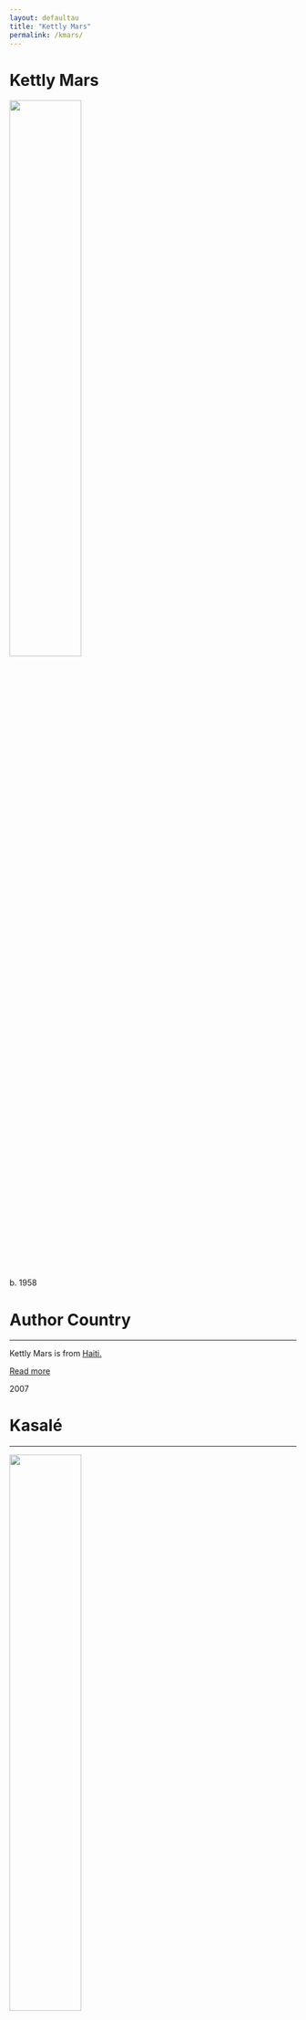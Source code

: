 ```yaml
---
layout: defaultau
title: "Kettly Mars"
permalink: /kmars/
---
```

<!-- partial:index.partial.html -->
<div class="content">
    <h1>Kettly Mars</h1>
    <div class="quote">
        <div><img src="http://t0.gstatic.com/licensed-image?q=tbn:ANd9GcRLHPWLWKyLkc3g2blKgfHswuX1Mc719poI7EO6I9uFyJ10AS9V4dHOf-DLFukhHBJr4O2j8blHJxK8Sls" height="50%" width = "50%" class="logo"></div>
    </div>
    <div class="timeline">
        <div style="padding-bottom:100px;"></div>
        <div class="block">
            <div class="date right"><p class="right">b. 1958</p></div>
            <div class="dot"></div>
            <div class="left first">
            <div class="author_country">
                <h1>Author Country</h1><hr>
          <div class="aclocation">   <p>Kettly Mars is from <a href="{{ site.baseurl }}/5">Haiti.</a></p> </div>
              <div class="acreadmore">  <a href="https://en.wikipedia.org/wiki/Kettly_Mars" target="_blank">Read more</a></div>
            </div>
            </div>
        </div>
        <div class="block">
            <div class="date left"><p class="left">2007</p></div>
            <div class="dot"></div>
            <div class="right">
                <h1>Kasalé</h1><hr>
                <p><img src="https://m.media-amazon.com/images/I/41nHatjwzaL._BO1,204,203,200_.jpg" height="50%" width = "50%"></p>
                <p>
                Language: French<br/>
                Publisher: La Roque-d'Anthéron<br/>
                Pub_location: Paris, France<br/>
                Genre: Fiction (Novel)<br/>
                Length: 256<br/>                   </p>
            </div>
        </div>
       <div class="block">
            <div class="date left"><p class="left">2008</p></div>
            <div class="dot"></div>
            <div class="right">
                <h1>Fado : Roman</h1><hr>
                <p><img src="https://m.media-amazon.com/images/I/41ZPKkL+CwL._SX338_BO1,204,203,200_.jpg" height="50%" width = "50%"></p>
                <p>
                Language: French<br/>
                Publisher: Mercure de France<br/>
                Pub_location: Paris, France<br/>
                Genre: Fiction (Novel)<br/>
                Length: 112<br/>                   </p>
            </div>
        </div>
       <div class="block">
            <div class="date left"><p class="left">2010</p></div>
            <div class="dot"></div>
            <div class="right">
                <h1>Haiti Noir</h1><hr>
                <p><img src="https://m.media-amazon.com/images/I/51PyuTiMO1L._SX311_BO1,204,203,200_.jpg" height="50%" width = "50%"></p>
                <p>
                Language: English<br/>
                Publisher: Akashic Books<br/>
                Pub_location: New York, NY, United States<br/>
                Genre: Fiction (Novel)<br/>
                Length: 309<br/>                   </p>
            </div>
        </div>
       <div class="block">
            <div class="date left"><p class="left">2011</p></div>
            <div class="dot"></div>
            <div class="right">
                <h1>Saisons Sauvages</h1><hr>
                <p><img src="https://products-images.di-static.com/image/kettly-mars-saisons-sauvages/9782070443406-475x500-1.webp" height="50%" width = "50%"></p>
                <p>
                Language: French<br/>
                Publisher: Gallimard<br/>
                Pub_location: Paris, France<br/>
                Genre: Fiction (Novel)<br/>
                Length: 328<br/>                   </p>
            </div>
        </div>
<div class="block">
            <div class="date left"><p class="left">2013</p></div>
            <div class="dot"></div>
            <div class="right">
                <h1>Vor dem Verdursten</h1><hr>
                <p><img src="https://m.media-amazon.com/images/I/414Wjpt-yrL._SX312_BO1,204,203,200_.jpg" height="50%" width = "50%"></p>
                <p>
                Language: German<br/>
                Publisher: Trier Litradukt<br/>
                Pub_location: Berlin, Germany<br/>
                Genre: Fiction (Novel)<br/>
                Length: 128<br/>                   </p>
            </div>
        </div>
       <div class="block">
            <div class="date left"><p class="left">2014</p></div>
            <div class="dot"></div>
            <div class="right">
                <h1>Aux Frontières de la Soif : Roman</h1><hr>
                <p><img src="https://m.media-amazon.com/images/I/517dE8ryJiL._SX336_BO1,204,203,200_.jpg" height="50%" width = "50%"></p>
                <p>
                Language: French<br/>
                Publisher: L'Imprimeur S.A.<br/>
                Pub_location: Port Au Prince, Haiti<br/>
                Genre: Fiction (Novel)<br/>
                Length: 176<br/>                   </p>
            </div>
        </div>
       <div class="block">
            <div class="date left"><p class="left">2015</p></div>
            <div class="dot"></div>
            <div class="right">
                <h1>Nouvelles d'Haïti</h1><hr>
                <p><img src="https://kbimages1-a.akamaihd.net/76a08622-afe8-4b62-a048-110360701ed3/353/569/90/False/nouvelles-d-haiti.jpg" height="50%" width = "50%"></p>
                <p>
                Language: French<br/>
                Publisher: Magellan & Cie Édition<br/>
                Pub_location: Paris, France<br/>
                Genre: Nonfiction Book<br/>
                Length: 144<br/>                   </p>
            </div>
        </div>
       <div class="block">
            <div class="date left"><p class="left">2015</p></div>
            <div class="dot"></div>
            <div class="right">
                <h1>Savage Seasons</h1><hr>
                <p><img src="https://books.google.dm/books/publisher/content?id=oa0oDwAAQBAJ&printsec=frontcover&img=1&zoom=5&edge=curl&imgtk=AFLRE7061M5e6pxAF_ulfnOOANcaJhK6iWn9UJWXGFyw7qjTfVtGqqTg4Uyeh07OgjPT1U2wdmzJIRrBmyqeKx1Mt3UzumAShmI0IseygV7DGqyRZaOE_c9w85eoUS_f7xTN-Slq4tuS" height="50%" width = "50%"></p>
                <p>
                Language: English<br/>
                Publisher: University of Nebraska Press<br/>
                Pub_location: Lincoln, NE, United States<br/>
                Genre: Fiction (Novel)<br/>
                Length: 247<br/>                   </p>
            </div>
        </div>
      <div class="block">
            <div class="date left"><p class="left">2018</p></div>
            <div class="dot"></div>
            <div class="right">
                <h1>L'heure Hybride</h1><hr>
                <p><img src="https://ventsdailleurs.com/media/zoo/images/HEURE-HYBRIDE-couv-site_8fc1f6450c0279793690b3aab84ad212.jpg" height="50%" width = "50%"></p>
                <p>
                Language: French<br/>
                Publisher: Mémoire d'encrier<br/>
                Pub_location: Montreal, QC, Canada<br/>
                Genre: Fiction (Novel)<br/>
                Length: 139<br/>                   </p>
            </div>
        </div>
       <div class="block">
            <div class="date left"><p class="left">2018</p></div>
            <div class="dot"></div>
            <div class="right">
                <h1>L'ange du Patriarche : Roman</h1><hr>
                <p><img src="https://m.media-amazon.com/images/I/51qjVYzeKKL._SY291_BO1,204,203,200_QL40_ML2_.jpg" height="50%" width = "50%"></p>
                <p>
                Language: French<br/>
                Publisher: Mercure de France<br/>
                Pub_location: Paris, France<br/>
                Genre: Fiction (Novel)<br/>
                Length: 302<br/>                   </p>
            </div>
        </div>
  <!-- partial -->
<script src='https://cdnjs.cloudflare.com/ajax/libs/jquery/3.1.1/jquery.min.js'></script><script  src="{{ site.baseurl }}/assets/js/authorscript.js"></script>